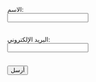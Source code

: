 <form action="https://docs.google.com/forms/d/e/1FAIpQLSf1tNMO2iW8SG4Wb0yG_9UOBF_zEbBSlF3hx9OgrVeWDadKiw/formResponse" method="POST" target="hidden_iframe">
  <label>الاسم:</label><br>
  <input name="entry.2005620554" type="text" required><br><br>

  <label>البريد الإلكتروني:</label><br>
  <input name="entry.1045781291" type="email" required><br><br>

  <button type="submit">أرسل</button>
</form>
<iframe name="hidden_iframe" style="display:none;"></iframe>
